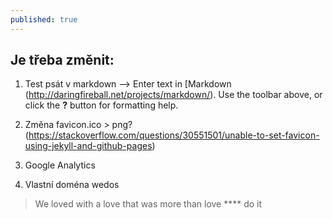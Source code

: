 ```yaml
---
published: true
---
```

## Je třeba změnit:

1. Test psát v  markdown --> Enter text in [Markdown (http://daringfireball.net/projects/markdown/). Use the toolbar above, or click the **?** button for formatting help.

2. Změna favicon.ico > png?(https://stackoverflow.com/questions/30551501/unable-to-set-favicon-using-jekyll-and-github-pages)

3. Google Analytics
4. Vlastní doména wedos

> We loved with a love that was more than love
**** do it



